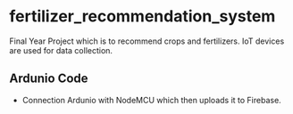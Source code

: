 # fertilizer_recommendation_system

Final Year Project which is to recommend crops and  fertilizers. IoT devices are used for data collection.

## Ardunio Code

- Connection Ardunio with NodeMCU which then uploads it to Firebase.

